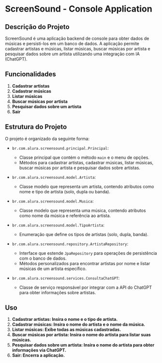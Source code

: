 # ScreenSound - Console Application

## Descrição do Projeto

ScreenSound é uma aplicação backend de console para obter dados de músicas e persisti-los em um banco de dados. A aplicação permite cadastrar artistas e músicas, listar músicas, buscar músicas por artista e pesquisar dados sobre um artista utilizando uma integração com IA (ChatGPT).

## Funcionalidades

1. **Cadastrar artistas**
2. **Cadastrar músicas**
3. **Listar músicas**
4. **Buscar músicas por artista**
5. **Pesquisar dados sobre um artista**
6. **Sair**

## Estrutura do Projeto

O projeto é organizado da seguinte forma:

- `br.com.alura.screensound.principal.Principal`:
  - Classe principal que contém o método `main` e o menu de opções.
  - Métodos para cadastrar artistas, cadastrar músicas, listar músicas, buscar músicas por artista e pesquisar dados sobre artistas.
  
- `br.com.alura.screensound.model.Artista`:
  - Classe modelo que representa um artista, contendo atributos como nome e tipo de artista (solo, dupla ou banda).

- `br.com.alura.screensound.model.Musica`:
  - Classe modelo que representa uma música, contendo atributos como nome da música e referência ao artista.

- `br.com.alura.screensound.model.TipoArtista`:
  - Enumeração que define os tipos de artistas (solo, dupla, banda).

- `br.com.alura.screensound.repository.ArtistaRepository`:
  - Interface que estende `JpaRepository` para operações de persistência com o banco de dados.
  - Métodos personalizados para encontrar artistas por nome e listar músicas de um artista específico.

- `br.com.alura.screensound.services.ConsultaChatGPT`:
  - Classe de serviço responsável por integrar com a API do ChatGPT para obter informações sobre artistas.

## Uso

1. **Cadastrar artistas: Insira o nome e o tipo de artista.**
2. **Cadastrar músicas: Insira o nome do artista e o nome da música.**
3. **Listar músicas: Exibe todas as músicas cadastradas.**
4. **Buscar músicas por artista: Insira o nome do artista para listar suas músicas.**
5. **Pesquisar dados sobre um artista: Insira o nome do artista para obter informações via ChatGPT.**
6. **Sair: Encerra a aplicação.**
